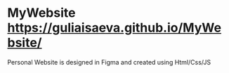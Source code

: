 # MyWebsite https://guliaisaeva.github.io/MyWebsite/
Personal Website is designed in Figma and created  using Html/Css/JS
